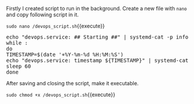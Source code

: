 Firstly I created script to run in the background.
Create a new file with `nano` and copy following script in it.

`sudo nano /devops_script.sh`{{execute}}

<pre>
echo "devops.service: ## Starting ##" | systemd-cat -p info
while :
do
TIMESTAMP=$(date '+%Y-%m-%d %H:%M:%S')
echo "devops.service: timestamp ${TIMESTAMP}" | systemd-cat -p info
sleep 60
done
</pre>

After saving and closing the script, make it executable.

`sudo chmod +x /devops_script.sh`{{execute}}
